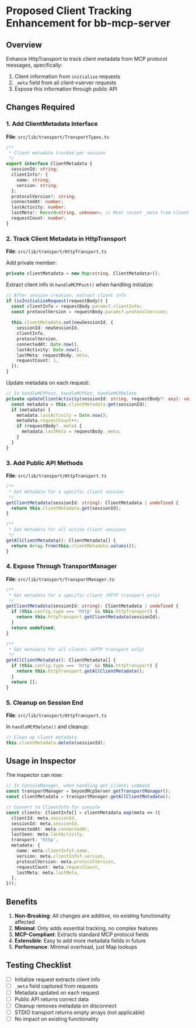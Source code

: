 # Proposed Client Tracking Enhancement for bb-mcp-server

## Overview

Enhance HttpTransport to track client metadata from MCP protocol messages, specifically:
1. Client information from `initialize` requests
2. `_meta` field from all client→server requests
3. Expose this information through public API

## Changes Required

### 1. Add ClientMetadata Interface

**File**: `src/lib/transport/TransportTypes.ts`

```typescript
/**
 * Client metadata tracked per session
 */
export interface ClientMetadata {
  sessionId: string;
  clientInfo?: {
    name: string;
    version: string;
  };
  protocolVersion?: string;
  connectedAt: number;
  lastActivity: number;
  lastMeta?: Record<string, unknown>; // Most recent _meta from client
  requestCount: number;
}
```

### 2. Track Client Metadata in HttpTransport

**File**: `src/lib/transport/HttpTransport.ts`

Add private member:
```typescript
private clientMetadata = new Map<string, ClientMetadata>();
```

Extract client info in `handleMCPPost()` when handling initialize:
```typescript
// After session creation, extract client info
if (isInitializeRequest(requestBody)) {
  const clientInfo = requestBody.params?.clientInfo;
  const protocolVersion = requestBody.params?.protocolVersion;
  
  this.clientMetadata.set(newSessionId, {
    sessionId: newSessionId,
    clientInfo,
    protocolVersion,
    connectedAt: Date.now(),
    lastActivity: Date.now(),
    lastMeta: requestBody._meta,
    requestCount: 1,
  });
}
```

Update metadata on each request:
```typescript
// In handleMCPPost, handleMCPGet, handleMCPDelete
private updateClientActivity(sessionId: string, requestBody?: any): void {
  const metadata = this.clientMetadata.get(sessionId);
  if (metadata) {
    metadata.lastActivity = Date.now();
    metadata.requestCount++;
    if (requestBody?._meta) {
      metadata.lastMeta = requestBody._meta;
    }
  }
}
```

### 3. Add Public API Methods

**File**: `src/lib/transport/HttpTransport.ts`

```typescript
/**
 * Get metadata for a specific client session
 */
getClientMetadata(sessionId: string): ClientMetadata | undefined {
  return this.clientMetadata.get(sessionId);
}

/**
 * Get metadata for all active client sessions
 */
getAllClientMetadata(): ClientMetadata[] {
  return Array.from(this.clientMetadata.values());
}
```

### 4. Expose Through TransportManager

**File**: `src/lib/transport/TransportManager.ts`

```typescript
/**
 * Get metadata for a specific client (HTTP transport only)
 */
getClientMetadata(sessionId: string): ClientMetadata | undefined {
  if (this.config.type === 'http' && this.httpTransport) {
    return this.httpTransport.getClientMetadata(sessionId);
  }
  return undefined;
}

/**
 * Get metadata for all clients (HTTP transport only)
 */
getAllClientMetadata(): ClientMetadata[] {
  if (this.config.type === 'http' && this.httpTransport) {
    return this.httpTransport.getAllClientMetadata();
  }
  return [];
}
```

### 5. Cleanup on Session End

**File**: `src/lib/transport/HttpTransport.ts`

In `handleMCPDelete()` and cleanup:
```typescript
// Clean up client metadata
this.clientMetadata.delete(sessionId);
```

## Usage in Inspector

The inspector can now:

```typescript
// In ConsoleManager, when handling get_clients command
const transportManager = beyondMcpServer.getTransportManager();
const clientMetadata = transportManager.getAllClientMetadata();

// Convert to ClientInfo for console
const clients: ClientInfo[] = clientMetadata.map(meta => ({
  clientId: meta.sessionId,
  sessionId: meta.sessionId,
  connectedAt: meta.connectedAt,
  lastSeen: meta.lastActivity,
  transport: 'http',
  metadata: {
    name: meta.clientInfo?.name,
    version: meta.clientInfo?.version,
    protocolVersion: meta.protocolVersion,
    requestCount: meta.requestCount,
    lastMeta: meta.lastMeta,
  },
}));
```

## Benefits

1. **Non-Breaking**: All changes are additive, no existing functionality affected
2. **Minimal**: Only adds essential tracking, no complex features
3. **MCP-Compliant**: Extracts standard MCP protocol fields
4. **Extensible**: Easy to add more metadata fields in future
5. **Performance**: Minimal overhead, just Map lookups

## Testing Checklist

- [ ] Initialize request extracts client info
- [ ] `_meta` field captured from requests
- [ ] Metadata updated on each request
- [ ] Public API returns correct data
- [ ] Cleanup removes metadata on disconnect
- [ ] STDIO transport returns empty arrays (not applicable)
- [ ] No impact on existing functionality
